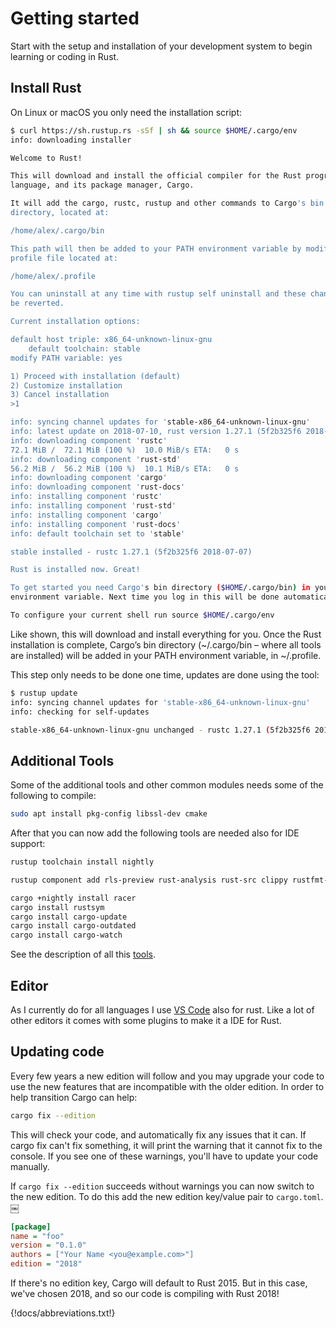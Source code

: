 # Getting started

Start with the setup and installation of your development system to begin learning or coding in Rust.

## Install Rust

On Linux or macOS you only need the installation script:

```bash
$ curl https://sh.rustup.rs -sSf | sh && source $HOME/.cargo/env
info: downloading installer

Welcome to Rust!

This will download and install the official compiler for the Rust programming
language, and its package manager, Cargo.

It will add the cargo, rustc, rustup and other commands to Cargo's bin
directory, located at:

/home/alex/.cargo/bin

This path will then be added to your PATH environment variable by modifying the
profile file located at:

/home/alex/.profile

You can uninstall at any time with rustup self uninstall and these changes will
be reverted.

Current installation options:

default host triple: x86_64-unknown-linux-gnu
    default toolchain: stable
modify PATH variable: yes

1) Proceed with installation (default)
2) Customize installation
3) Cancel installation
>1

info: syncing channel updates for 'stable-x86_64-unknown-linux-gnu'
info: latest update on 2018-07-10, rust version 1.27.1 (5f2b325f6 2018-07-07)
info: downloading component 'rustc'
72.1 MiB /  72.1 MiB (100 %)  10.0 MiB/s ETA:   0 s
info: downloading component 'rust-std'
56.2 MiB /  56.2 MiB (100 %)  10.1 MiB/s ETA:   0 s
info: downloading component 'cargo'
info: downloading component 'rust-docs'
info: installing component 'rustc'
info: installing component 'rust-std'
info: installing component 'cargo'
info: installing component 'rust-docs'
info: default toolchain set to 'stable'

stable installed - rustc 1.27.1 (5f2b325f6 2018-07-07)

Rust is installed now. Great!

To get started you need Cargo's bin directory ($HOME/.cargo/bin) in your PATH
environment variable. Next time you log in this will be done automatically.

To configure your current shell run source $HOME/.cargo/env
```

Like shown, this will download and install everything for you. Once the Rust installation is complete, Cargo’s bin directory (~/.cargo/bin – where all tools are installed) will be added in your PATH environment variable, in ~/.profile.

This step only needs to be done one time, updates are done using the tool:

```bash
$ rustup update
info: syncing channel updates for 'stable-x86_64-unknown-linux-gnu'
info: checking for self-updates

stable-x86_64-unknown-linux-gnu unchanged - rustc 1.27.1 (5f2b325f6 2018-07-07)
```

## Additional Tools

Some of the additional tools and other common modules needs some of the following to compile:

```bash
sudo apt install pkg-config libssl-dev cmake
```

After that you can now add the following tools are needed also for IDE support:

```bash
rustup toolchain install nightly

rustup component add rls-preview rust-analysis rust-src clippy rustfmt-preview

cargo +nightly install racer
cargo install rustsym
cargo install cargo-update
cargo install cargo-outdated
cargo install cargo-watch
```

See the description of all this [tools](tools.md).

## Editor

As I currently do for all languages I use [VS Code](../env/vscode.md) also for rust. Like a lot of other editors it comes with some plugins to make it a IDE for Rust.

## Updating code

Every few years a new edition will follow and you may upgrade your code to use the new features that are incompatible with the older edition. In order to help transition Cargo can help:

```bash
cargo fix --edition
```

This will check your code, and automatically fix any issues that it can. If cargo fix can't fix something, it will print the warning that it cannot fix to the console. If you see one of these warnings, you'll have to update your code manually.

If `cargo fix --edition` succeeds without warnings you can now switch to the new edition. To do this add the new edition key/value pair to `cargo.toml`.￼

```ini
[package]
name = "foo"
version = "0.1.0"
authors = ["Your Name <you@example.com>"]
edition = "2018"
```

If there's no edition key, Cargo will default to Rust 2015. But in this case, we've chosen 2018, and so our code is compiling with Rust 2018!

{!docs/abbreviations.txt!}
